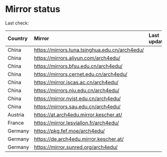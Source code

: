 <script src="./time.js"></script>
# Mirror status
Last check: <script type="text/javascript">localize(1714245220.8919926);</script>

|Country|Mirror|Last update|
|:------|:-----|:----------|
|China|https://mirrors.tuna.tsinghua.edu.cn/arch4edu/|<script type="text/javascript">localize(1714199438);</script>|
|China|https://mirrors.aliyun.com/arch4edu/|<script type="text/javascript">localize(1714199438);</script>|
|China|https://mirrors.bfsu.edu.cn/arch4edu/|<script type="text/javascript">localize(1714071072);</script>|
|China|https://mirrors.cernet.edu.cn/arch4edu/|<script type="text/javascript">localize(1714199438);</script>|
|China|https://mirror.iscas.ac.cn/arch4edu/|<script type="text/javascript">localize(1714199438);</script>|
|China|https://mirrors.nju.edu.cn/arch4edu/|<script type="text/javascript">localize(1714157042);</script>|
|China|https://mirror.nyist.edu.cn/arch4edu/|<script type="text/javascript">localize(1714199438);</script>|
|China|https://mirrors.sau.edu.cn/arch4edu/|<script type="text/javascript">localize(1714199438);</script>|
|Austria|https://at.arch4edu.mirror.kescher.at/|<script type="text/javascript">localize(1714199438);</script>|
|France|https://mirror.lesviallon.fr/arch4edu/|<script type="text/javascript">localize(1714199438);</script>|
|Germany|https://pkg.fef.moe/arch4edu/|<script type="text/javascript">localize(1714199438);</script>|
|Germany|https://de.arch4edu.mirror.kescher.at/|<script type="text/javascript">localize(1714199438);</script>|
|Germany|https://mirror.sunred.org/arch4edu/|<script type="text/javascript">localize(1714199438);</script>|

<script src="./tablefilter/tablefilter.js"></script>
<script src="./table.js"></script>